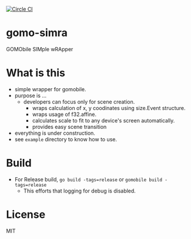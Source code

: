 [![Circle CI](https://circleci.com/gh/pankona/gomo-simra/tree/master.svg?style=svg)](https://circleci.com/gh/pankona/gomo-simra/tree/master)

# gomo-simra

GOMObile SIMple wRApper

# What is this

* simple wrapper for gomobile.
* purpose is ...
  * developers can focus only for scene creation.
    * wraps calculation of x, y coodinates using size.Event structure. 
    * wraps usage of f32.affine.
    * calculates scale to fit to any device's screen automatically.
    * provides easy scene transition
* everything is under construction.
* see `example` directory to know how to use.

# Build

* For Release build, `go build -tags=release` or `gomobile build -tags=release`
  * This efforts that logging for debug is disabled.

# License

MIT
